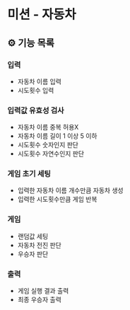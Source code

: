 # 미션 - 자동차 

## ⚙️ 기능 목록

### 입력

- 자동차 이름 입력
- 시도횟수 입력

### 입력값 유효성 검사

- 자동차 이름 중복 허용X
- 자동차 이름 길이 1 이상 5 이하
- 시도횟수 숫자인지 판단
- 시도횟수 자연수인지 판단

### 게임 초기 세팅

- 입력한 자동차 이름 개수만큼 자동차 생성
- 입력한 시도횟수만큼 게임 반복

### 게임

- 랜덤값 세팅
- 자동차 전진 판단
- 우승자 판단

### 출력

- 게임 실행 결과 출력
- 최종 우승자 출력